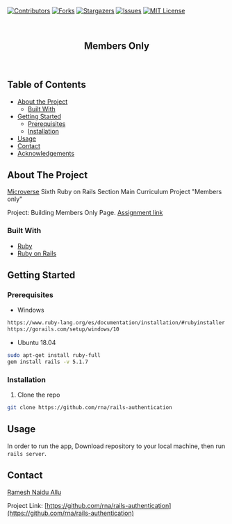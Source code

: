 <!-- PROJECT SHIELDS -->
<!--
*** I'm using markdown "reference style" links for readability.
*** Reference links are enclosed in brackets [ ] instead of parentheses ( ).
*** See the bottom of this document for the declaration of the reference variables
*** for contributors-url, forks-url, etc. This is an optional, concise syntax you may use.
*** https://www.markdownguide.org/basic-syntax/#reference-style-links
-->

[![Contributors][contributors-shield]][contributors-url]
[![Forks][forks-shield]][forks-url]
[![Stargazers][stars-shield]][stars-url]
[![Issues][issues-shield]][issues-url]
[![MIT License][license-shield]][license-url]

<!-- PROJECT LOGO -->
<br />
<p align="center">
  <h2 class ="norse" align="center" style="@font-face {font-family: 'Norse'; src: url('/fonts/Norse.otf'); font-family:'Norse'}">Members Only</h2>

  <br />
</p>

<!-- TABLE OF CONTENTS -->

## Table of Contents

- [About the Project](#about-the-project)
  - [Built With](#built-with)
- [Getting Started](#getting-started)
  * [Prerequisites](#prerequisites)
  * [Installation](#installation)
- [Usage](#usage)
- [Contact](#contact)
- [Acknowledgements](#acknowledgements)

<!-- ABOUT THE PROJECT -->

## About The Project


[Microverse](https://www.microverse.org/) Sixth Ruby on Rails Section Main Curriculum Project "Members only"

Project: Building Members Only Page. [Assignment link](https://www.theodinproject.com/courses/ruby-on-rails/lessons/authentication#project-2-members-only)


### Built With

- [Ruby](https://www.ruby-lang.org)
- [Ruby on Rails](https://rubyonrails.org/)

## Getting Started

### Prerequisites


* Windows
```sh
https://www.ruby-lang.org/es/documentation/installation/#rubyinstaller
https://gorails.com/setup/windows/10
```
* Ubuntu 18.04
```sh
sudo apt-get install ruby-full
gem install rails -v 5.1.7
```
### Installation

1. Clone the repo

```sh
git clone https://github.com/rna/rails-authentication
```
<!-- USAGE EXAMPLES -->
## Usage

In order to run the app, Download repository to your local machine, then run `rails server`.
        

<!-- CONTACT -->

## Contact


[Ramesh Naidu Allu](https://twitter.com/rnadev)

Project Link: [https://github.com/rna/rails-authentication](https://github.com/rna/rails-authentication)

<!-- ACKNOWLEDGEMENTS -->


<!-- MARKDOWN LINKS & IMAGES -->
<!-- https://www.markdownguide.org/basic-syntax/#reference-style-links -->

[contributors-shield]: https://img.shields.io/github/contributors/rna/rails-authentication.svg?style=flat-square
[contributors-url]: https://github.com/rna/rails-authentication/graphs/contributors
[forks-shield]: https://img.shields.io/github/forks/rna/rails-authentication.svg?style=flat-square
[forks-url]: https://github.com/rna/rails-authentication/network/members
[stars-shield]: https://img.shields.io/github/stars/rna/rails-authentication.svg?style=flat-square
[stars-url]: https://github.com/rna/rails-authentication/stargazers
[issues-shield]: https://img.shields.io/github/issues/rna/rails-authentication.svg?style=flat-square
[issues-url]: https://github.com/rna/rails-authentication/issues
[license-shield]: https://img.shields.io/github/license/rna/rails-authentication.svg?style=flat-square
[license-url]: https://github.com/rna/rails-authentication/blob/master/LICENSE.txt
[product-screenshot]: imgs/screenshot.jpg
